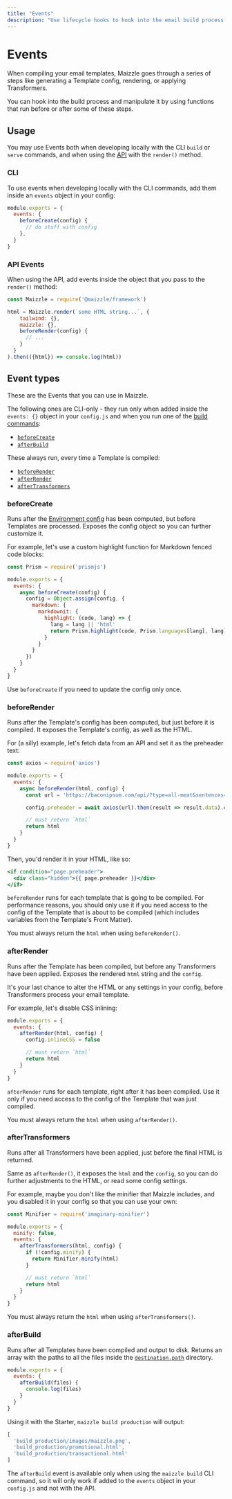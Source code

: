```yaml
---
title: "Events"
description: "Use lifecycle hooks to hook into the email build process at specific points in time"
---
```


# Events

When compiling your email templates, Maizzle goes through a series of steps like generating a Template config, rendering, or applying Transformers.

You can hook into the build process and manipulate it by using functions that run before or after some of these steps.

## Usage

You may use Events both when developing locally with the CLI `build` or `serve` commands, and when using the [API](/docs/api) with the `render()` method.

### CLI

To use events when developing locally with the CLI commands, add them inside an `events` object in your config:

```js [config.js]
module.exports = {
  events: {
    beforeCreate(config) {
      // do stuff with config
    },
  }
}
```

### API Events

When using the API, add events inside the object that you pass to the `render()` method:

```js [app.js]
const Maizzle = require('@maizzle/framework')

html = Maizzle.render(`some HTML string...`, {
    tailwind: {},
    maizzle: {},
    beforeRender(config) {
      // ...
    }
  }
).then(({html}) => console.log(html))
```

## Event types

These are the Events that you can use in Maizzle.

The following ones are CLI-only - they run only when added inside the `events: {}` object in your `config.js` and when you run one of the [build commands](/docs/cli#development):

- [`beforeCreate`](#beforecreate)
- [`afterBuild`](#afterbuild)

These always run, every time a Template is compiled:

- [`beforeRender`](#beforerender)
- [`afterRender`](#afterrender)
- [`afterTransformers`](#aftertransformers)

### beforeCreate

Runs after the [Environment config](/docs/environments) has been computed, but before Templates are processed. Exposes the config object so you can further customize it.

For example, let's use a custom highlight function for Markdown fenced code blocks:

```js [config.js]
const Prism = require('prismjs')

module.exports = {
  events: {
    async beforeCreate(config) {
      config = Object.assign(config, {
        markdown: {
          markdownit: {
            highlight: (code, lang) => {
              lang = lang || 'html'
              return Prism.highlight(code, Prism.languages[lang], lang)
            }
          }
        }
      })
    }
  }
}
```

<Alert>Use `beforeCreate` if you need to update the config only once.</Alert>

### beforeRender

Runs after the Template's config has been computed, but just before it is compiled. It exposes the Template's config, as well as the HTML.

For (a silly) example, let's fetch data from an API and set it as the preheader text:

```js [config.js]
const axios = require('axios')

module.exports = {
  events: {
    async beforeRender(html, config) {
      const url = 'https://baconipsum.com/api/?type=all-meat&sentences=1&start-with-lorem=1'

      config.preheader = await axios(url).then(result => result.data).catch(error => 'Could not fetch preheader, using default one.')

      // must return `html`
      return html
    }
  }
}
```

Then, you'd render it in your HTML, like so:

```hbs [src/layouts/main.html]
<if condition="page.preheader">
  <div class="hidden">{{ page.preheader }}</div>
</if>
```

`beforeRender` runs for each template that is going to be compiled. For performance reasons, you should only use it if you need access to the config of the Template that is about to be compiled (which includes variables from the Template's Front Matter).

<Alert type="warning">You must always return the `html` when using `beforeRender()`.</Alert>

### afterRender

Runs after the Template has been compiled, but before any Transformers have been applied. Exposes the rendered `html` string and the `config`.

It's your last chance to alter the HTML or any settings in your config, before Transformers process your email template.

For example, let's disable CSS inlining:

```js [config.js]
module.exports = {
  events: {
    afterRender(html, config) {
      config.inlineCSS = false

      // must return `html`
      return html
    }
  }
}
```

`afterRender` runs for each template, right after it has been compiled. Use it only if you need access to the config of the Template that was just compiled.

<Alert type="warning">You must always return the `html` when using `afterRender()`.</Alert>

### afterTransformers

Runs after all Transformers have been applied, just before the final HTML is returned.

Same as `afterRender()`, it exposes the `html` and the `config`, so you can do further adjustments to the HTML, or read some config settings.

For example, maybe you don't like the minifier that Maizzle includes, and you disabled it in your config so that you can use your own:

```js [config.js]
const Minifier = require('imaginary-minifier')

module.exports = {
  minify: false,
  events: {
    afterTransformers(html, config) {
      if (!config.minify) {
        return Minifier.minify(html)
      }

      // must return `html`
      return html
    }
  }
}
```

<Alert type="warning">You must always return the `html` when using `afterTransformers()`.</Alert>

### afterBuild

Runs after all Templates have been compiled and output to disk. Returns an array with the paths to all the files inside the [`destination.path`](/docs/configuration/templates#path) directory.

```js [config.js]
module.exports = {
  events: {
    afterBuild(files) {
      console.log(files)
    }
  }
}
```

Using it with the Starter, `maizzle build production` will output:

```js
[
  'build_production/images/maizzle.png',
  'build_production/promotional.html',
  'build_production/transactional.html'
]
```

<Alert type="warning">The `afterBuild` event is available only when using the `maizzle build` CLI command, so it will only work if added to the `events` object in your `config.js` and not with the API.</Alert>
